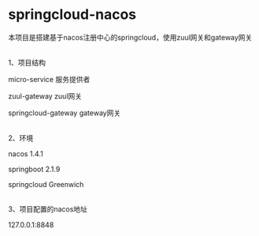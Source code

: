 # springcloud-nacos
本项目是搭建基于nacos注册中心的springcloud，使用zuul网关和gateway网关

<br/>
1、项目结构

micro-service  服务提供者

zuul-gateway  zuul网关

springcloud-gateway  gateway网关

<br/>
2、环境

nacos 1.4.1

springboot 2.1.9

springcloud Greenwich

<br/>
3、项目配置的nacos地址

127.0.0.1:8848

